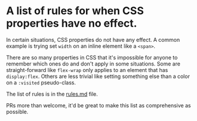 # A list of rules for when CSS properties have no effect.

In certain situations, CSS properties do not have any effect. A common example is trying set `width` on an inline element like a `<span>`.

There are so many properties in CSS that it's impossible for anyone to remember which ones do and don't apply in some situations. Some are straight-forward like `flex-wrap` only applies to an element that has `display:flex`. Others are less trivial like setting something else than a color on a `:visited` pseudo-class.

The list of rules is in the [rules.md](https://github.com/captainbrosset/useless-css-properties/blob/master/rules.md) file.

PRs more than welcome, it'd be great to make this list as comprehensive as possible.
